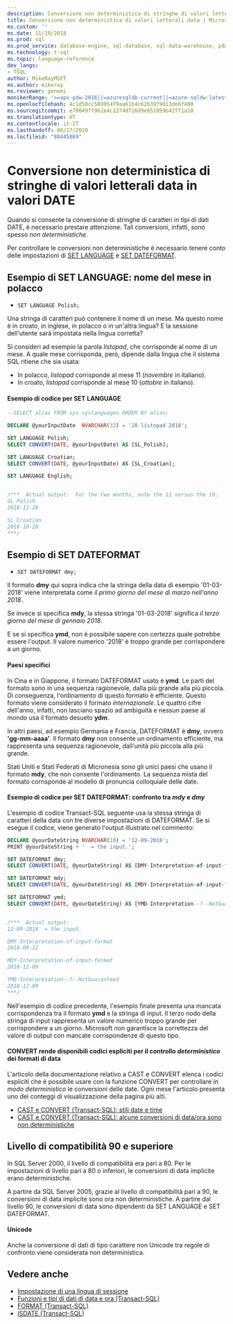 ```yaml
---
description: Conversione non deterministica di stringhe di valori letterali data in valori DATE
title: Conversione non deterministica di valori letterali data | Microsoft Docs
ms.custom: ''
ms.date: 11/19/2018
ms.prod: sql
ms.prod_service: database-engine, sql-database, sql-data-warehouse, pdw
ms.technology: t-sql
ms.topic: language-reference
dev_langs:
- TSQL
author: MikeRayMSFT
ms.author: mikeray
ms.reviewer: genemi
monikerRange: '>=aps-pdw-2016||=azuresqldb-current||=azure-sqldw-latest||>=sql-server-2016||=sqlallproducts-allversions||>=sql-server-linux-2017||=azuresqldb-mi-current'
ms.openlocfilehash: 4c1d50cc58995479aa61b4c62639f9d13de6f400
ms.sourcegitcommit: e700497f962e4c2274df16d9e651059b42ff1a10
ms.translationtype: HT
ms.contentlocale: it-IT
ms.lasthandoff: 08/17/2020
ms.locfileid: "88445869"
---
```

# <a name="nondeterministic-conversion-of-literal-date-strings-into-date-values"></a>Conversione non deterministica di stringhe di valori letterali data in valori DATE

Quando si consente la conversione di stringhe di caratteri in tipi di dati DATE, è necessario prestare attenzione. Tali conversioni, infatti, sono spesso _non deterministiche_.

Per controllare le conversioni non deterministiche è necessario tenere conto delle impostazioni di [SET LANGUAGE](../statements/set-language-transact-sql.md) e [SET DATEFORMAT](../statements/set-dateformat-transact-sql.md).



## <a name="set-language-example-month-name-in-polish"></a>Esempio di SET LANGUAGE: nome del mese in polacco

- `SET LANGUAGE Polish;`

Una stringa di caratteri può contenere il nome di un mese. Ma questo nome è in croato, in inglese, in polacco o in un'altra lingua? E la sessione dell'utente sarà impostata nella lingua corretta?

Si consideri ad esempio la parola _listopad_, che corrisponde al nome di un mese. A quale mese corrisponda, però, dipende dalla lingua che il sistema SQL ritiene che sia usata:
- In polacco, _listopad_ corrisponde al mese 11 (_novembre_ in italiano).
- In croato, _listopad_ corrisponde al mese 10 (_ottobre_ in italiano).

#### <a name="code-example-of-set-language"></a>Esempio di codice per SET LANGUAGE

```sql
--SELECT alias FROM sys.syslanguages ORDER BY alias;

DECLARE @yourInputDate  NVARCHAR(32) = '28 listopad 2018';

SET LANGUAGE Polish;
SELECT CONVERT(DATE, @yourInputDate) AS [SL_Polish];

SET LANGUAGE Croatian;
SELECT CONVERT(DATE, @yourInputDate) AS [SL_Croatian];

SET LANGUAGE English;


/***  Actual output:  For the two months, note the 11 versus the 10.
SL_Polish
2018-11-28

SL_Croatian
2018-10-28
***/
```



## <a name="set-dateformat-example"></a>Esempio di SET DATEFORMAT

- `SET DATEFORMAT dmy;`

Il formato **dmy** qui sopra indica che la stringa della data di esempio '01-03-2018' viene interpretata come _il primo giorno del mese di marzo nell'anno 2018_.

Se invece si specifica **mdy**, la stessa stringa '01-03-2018' significa _il terzo giorno del mese di gennaio 2018_.

E se si specifica **ymd**, non è possibile sapere con certezza quale potrebbe essere l'output. Il valore numerico '2018' è troppo grande per corrispondere a un giorno.
<!--
The preceding claim of "no guarantee" might be incorrect, in the minds of the SQL query engine Developer team?
-->

#### <a name="specific-countries"></a>Paesi specifici

In Cina e in Giappone, il formato DATEFORMAT usato è **ymd**. Le parti del formato sono in una sequenza ragionevole, dalla più grande alla più piccola. Di conseguenza, l'ordinamento di questo formato è efficiente. Questo formato viene considerato il formato _internazionale_. Le quattro cifre dell'anno, infatti, non lasciano spazio ad ambiguità e nessun paese al mondo usa il formato desueto **ydm**.

In altri paesi, ad esempio Germania e Francia, DATEFORMAT è **dmy**, ovvero **'gg-mm-aaaa'**. Il formato **dmy** non consente un ordinamento efficiente, ma rappresenta una sequenza ragionevole, dall'unità più piccola alla più grande.

Stati Uniti e Stati Federati di Micronesia sono gli unici paesi che usano il formato **mdy**, che non consente l'ordinamento. La sequenza mista del formato corrisponde al modello di pronuncia colloquiale delle date.

#### <a name="code-example-of-set-dateformat-mdy-versus-dmy"></a>Esempio di codice per SET DATEFORMAT: confronto tra *mdy* e *dmy*

L'esempio di codice Transact-SQL seguente usa la stessa stringa di caratteri della data con tre diverse impostazioni di DATEFORMAT. Se si esegue il codice, viene generato l'output illustrato nel commento:

```sql
DECLARE @yourDateString NVARCHAR(10) = '12-09-2018';
PRINT @yourDateString + '  = the input.';

SET DATEFORMAT dmy;
SELECT CONVERT(DATE, @yourDateString) AS [DMY-Interpretation-of-input-format];

SET DATEFORMAT mdy;
SELECT CONVERT(DATE, @yourDateString) AS [MDY-Interpretation-of-input-format];

SET DATEFORMAT ymd;
SELECT CONVERT(DATE, @yourDateString) AS [YMD-Interpretation--?--NotGuaranteed];


/***  Actual output:
12-09-2018  = the input.

DMY-Interpretation-of-input-format
2018-09-12

MDY-Interpretation-of-input-format
2018-12-09

YMD-Interpretation--?--NotGuaranteed
2018-12-09
***/
```

Nell'esempio di codice precedente, l'esempio finale presenta una mancata corrispondenza tra il formato **ymd** e la stringa di input. Il terzo nodo della stringa di input rappresenta un valore numerico troppo grande per corrispondere a un giorno. Microsoft non garantisce la correttezza del valore di output con mancate corrispondenze di questo tipo.

#### <a name="convert-offers-explicit-codes-for-_deterministic_-control-of-date-formats"></a>CONVERT rende disponibili codici espliciti per il controllo _deterministico_ dei formati di data

L'articolo della documentazione relativo a CAST e CONVERT elenca i codici espliciti che è possibile usare con la funzione CONVERT per controllare _in modo deterministico_ le conversioni delle date. Ogni mese l'articolo presenta uno dei conteggi di visualizzazione della pagina più alti.

- [CAST e CONVERT (Transact-SQL): stili date e time](../functions/cast-and-convert-transact-sql.md#date-and-time-styles)
- [CAST e CONVERT (Transact-SQL): alcune conversioni di data/ora sono non deterministiche](../functions/cast-and-convert-transact-sql.md#certain-datetime-conversions-are-nondeterministic)



## <a name="compatibility-level-90-and-above"></a>Livello di compatibilità 90 e superiore

In SQL Server 2000, il livello di compatibilità era pari a 80. Per le impostazioni di livello pari a 80 o inferiori, le conversioni di data implicite erano deterministiche.

A partire da SQL Server 2005, grazie al livello di compatibilità pari a 90, le conversioni di data implicite sono ora non deterministiche. A partire dal livello 90, le conversioni di data sono dipendenti da SET LANGUAGE e SET DATEFORMAT.

#### <a name="unicode"></a>Unicode

<!-- The next live sentence needs an explanatory example!  N'somethingHere?'.
-->
Anche la conversione di dati di tipo carattere non Unicode tra regole di confronto viene considerata non deterministica.



## <a name="see-also"></a>Vedere anche

- [Impostazione di una lingua di sessione](../../relational-databases/collations/set-a-session-language.md)
- [Funzioni e tipi di dati di data e ora (Transact-SQL)](../functions/date-and-time-data-types-and-functions-transact-sql.md)
- [FORMAT (Transact-SQL)](../functions/format-transact-sql.md)
- [ISDATE (Transact-SQL)](../functions/isdate-transact-sql.md)



<!--
This new article is linked-to by the following articles (at least initially on 2018/11/19).....
...
* docs/relational-databases/views/create-indexed-views.md
* docs/relational-databases/indexes/indexes-on-computed-columns.md
* docs/t-sql/functions/cast-and-convert-transact-sql.md
...
As a reaction to public PR 1279, this approach of creating a new article to link to is a better alternative than a docs/includes/ approach.
GeneMi (MightyPen), 2018/11/19
-->

